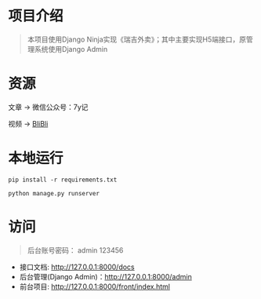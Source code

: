 # 项目介绍
> 本项目使用Django Ninja实现《瑞吉外卖》；其中主要实现H5端接口，原管理系统使用Django Admin

# 资源
文章 -> 微信公众号：7y记

视频 -> [BliBli](https://space.bilibili.com/438858333/channel/collectiondetail?sid=1492795)

# 本地运行
```shell
pip install -r requirements.txt

python manage.py runserver
```
# 访问
> 后台账号密码： admin 123456
- 接口文档: http://127.0.0.1:8000/docs
- 后台管理(Django Admin)：http://127.0.0.1:8000/admin
- 前台项目: http://127.0.0.1:8000/front/index.html